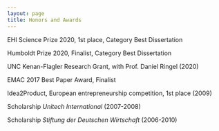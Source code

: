 ```yaml
---
layout: page
title: Honors and Awards
---
```



<p>EHI Science Prize 2020, 1st place, Category Best Dissertation</p>
<p>Humboldt Prize 2020, Finalist, Category Best Dissertation</p>
<p>UNC Kenan-Flagler Research Grant, with Prof. Daniel Ringel (2020)</p>
<p>EMAC 2017 Best Paper Award, Finalist</p>
<p>Idea2Product, European entrepreneurship competition, 1st place (2009)<p>
<p>Scholarship <em>Unitech International</em> (2007-2008)</p>
<p>Scholarship <em>Stiftung der Deutschen Wirtschaft</em> (2006-2010)</p>
